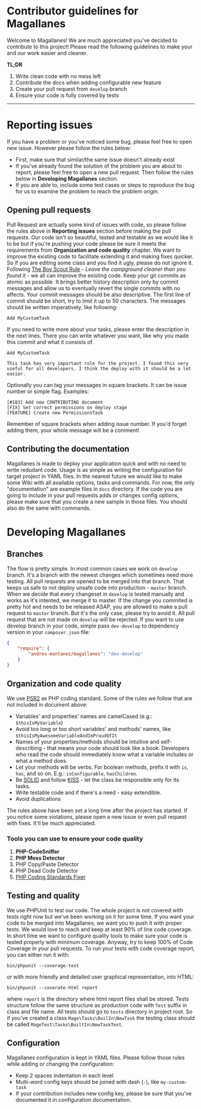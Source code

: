 Contributor guidelines for Magallanes
=====================================
Welcome to Magallanes! We are much appreciated you've decided to contribute to this project!
Please read the following guidelines to make your and our work easier and cleaner.

**TL;DR**

1. Write clean code with no mess left
2. Contribute the docs when adding configurable new feature
3. Create your pull request from `develop` branch
4. Ensure your code is fully covered by tests


----------

# Reporting issues
If you have a problem or you've noticed some bug, please feel free to open new issue. However please follow the rules below:
* First, make sure that similar/the same issue doesn't already exist
* If you've already found the solution of the problem you are about to report, please feel free to open a new pull request. Then follow the rules below in **Developing Magallanes** section.
* If you are able to, include some test cases or steps to reproduce the bug for us to examine the problem to reach the problem origin.

## Opening pull requests
Pull Request are actually some kind of issues with code, so please follow the rules above in **Reporting issues** section before making the pull requests.
Our code isn't so beautiful, tested and testable as we would like it to be but if you're pushing your code please be sure it meets the requirements from **Organization and code quality** chapter. We want to improve the existing code to facilitate extending it and making fixes quicker. So if you are editing some class and you find it ugly, please do not ignore it. Following [The Boy Scout Rule](http://www.informit.com/articles/article.aspx?p=1235624&seqNum=6) - *Leave the campground cleaner than you found it* - we all can improve the existing code.
Keep your git commits as atomic as possible. It brings better history description only by commit messages and allow us to eventually revert the single commits with no affects. Your commit messages should be also descriptive. The first line of commit should be short, try to limit it up to 50 characters. The messages should be written imperatively, like following:
```
Add MyCustomTask
```
If you need to write more about your tasks, please enter the description in the next lines. There you can write whatever you want, like why you made this commit and what it consists of.
```
Add MyCustomTask

This task has very important role for the project. I found this very useful for all developers. I think the deploy with it should be a lot easier.
```

Optionally you can tag your messages in square brackets. It can be issue number or simple flag. Examples:
```
[#183] Add new CONTRIBUTING document
[FIX] Set correct permissions on deploy stage
[FEATURE] Create new PermissionsTask
```
Remember of square brackets when adding issue number. If you'd forget adding them, your whole message will be a comment!

## Contributing the documentation
Magallanes is made to deploy your application quick and with no need to write redudant code. Usage is as simple as writing the configuration for target project in YAML files. In the nearest future we would like to make some Wiki with all available options, tasks and commands. For now, the only "documentation" are example files in `docs` directory. If the code you are going to include in your pull requests adds or changes config options, please make sure that you create a new sample in those files. You should also do the same with commands.

# Developing Magallanes
## Branches
The flow is pretty simple.
In most common cases we work on `develop` branch. It's a branch with the newest changes which sometimes need more testing. All pull requests are opened to be merged into that branch. That keeps us safe to not deploy unsafe code into production - `master` branch. When we decide that every changeset in `develop` is tested manually and works as it's intented, we merge it to master.
If the change you commited is pretty hot and needs to be released ASAP, you are allowed to make a pull request to `master` branch. But it's the only case, please try to avoid it. All pull request that are not made on `develop` will be rejected.
If you want to use develop branch in your code, simple pass `dev-develop` to dependency version in your `composer.json` file:
```json
{
	"require": {
		"andres-montanez/magallanes": "dev-develop"
	}
}
```
## Organization and code quality
We use [PSR2](http://www.php-fig.org/psr/psr-2/) as PHP coding standard.
Some of the rules we follow that are not included in document above:

* Variables' and properties' names are camelCased (e.g.: `$thisIsMyVariable`)
* Avoid too long or too short variables' and methods' names, like `$thisIsMyAwesomeVariableAndImProudOfIt`
* Names of your properties/methods should be intuitive and self-describing - that means your code should look like a book. Developers who read the code should immediately know what a variable includes or what a method does.
* Let your methods will be verbs. For boolean methods, prefix it with `is`, `has`, and so on. E.g.: `isConfigurable`, `hasChildren`.
* Be [SOLID](http://en.wikipedia.org/wiki/SOLID_%28object-oriented_design%29) and follow [KISS](http://en.wikipedia.org/wiki/KISS_principle) - let the class be responsible only for its tasks.
* Write testable code and if there's a need - easy extendible.
* Avoid duplications

The rules above have been set a long time after the project has started. If you notice some violations, please open a new issue or even pull request with fixes. It'll be much appreciated.

### Tools you can use to ensure your code quality

1. **PHP-CodeSniffer**
2. **PHP Mess Detector**
3. PHP Copy/Paste Detector
4. PHP Dead Code Detector
5. [PHP Coding Standards Fixer](http://cs.sensiolabs.org)

## Testing and quality
We use PHPUnit to test our code. The whole project is not covered with tests right now but we've been working on it for some time. If you want your code to be merged into Magallanes, we want you to push it with proper tests. We would love to reach and keep at least 90% of line code coverage. In short time we want to configure quality tools to make sure your code is tested properly with minimum coverage. Anyway, try to keep 100% of Code Coverage in your pull requests. To run your tests with code coverage report, you can either run it with:
```
bin/phpunit --coverage-text
```
or with more friendly and detailed user graphical representation, into HTML:
```
bin/phpunit --coverate-html report
```
where `report` is the directory where html report files shall be stored.
Tests structure follow the same structure as production code with `Test` suffix in class and file name. All tests should go to `tests` directory in project root.  So if you've created a class `Mage\Tasks\BuilIn\NewTask` the testing class should be called `MageTest\Tasks\BuiltIn\NewTaskTest`. 

## Configuration
Magallanes configuration is kept in YAML files. Please follow those rules while adding or changing the configuration:
* Keep 2 spaces indentation in each level
* Multi-word config keys should be joined with dash (`-`), like `my-custom-task`
* If your contribution includes new config key, please be sure that you've documented it in configuration documentation.

